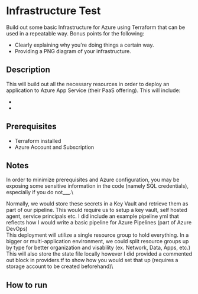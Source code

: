 # Infrastructure Test 

Build out some basic Infrastructure for Azure using Terraform that can be used in a repeatable way. Bonus points for the following:

* Clearly explaining why you're doing things a certain way.
* Providing a PNG diagram of your infrastructure.

## Description

This will build out all the necessary resources in order to deploy an application to Azure App Service (their PaaS offering). This will include:

* 
* 

## Prerequisites

* Terraform installed
* Azure Account and Subscription

## Notes 

In order to minimize prerequisites and Azure configuration, you may be exposing some sensitive information in the code (namely SQL credentials), especially if you do not___.\

Normally, we would store these secrets in a Key Vault and retrieve them as part of our pipeline. This would require us to setup a key vault, self hosted agent, service principals etc. I did include an example pipeline yml that reflects how I would write a basic pipeline for Azure Pipelines (part of Azure DevOps)\
This deployment will utilize a single resource group to hold everything. In a bigger or multi-application environment, we could split resource groups up by type for better organization and visability (ex. Network, Data, Apps, etc.)\
This will also store the state file locally however I did provided a commented out block in providers.tf to show how you would set that up (requires a storage account to be created beforehand)\

## How to run

